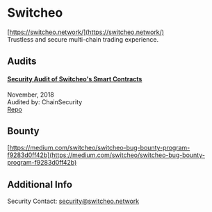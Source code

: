 
# Switcheo
  
[https://switcheo.network/](https://switcheo.network/)<br>
Trustless and secure multi-chain trading experience.


## Audits



#### [Security Audit of Switcheo's Smart Contracts](https://github.com/ChainSecurity/audits/blob/master/ChainSecurity_Switcheo.pdf)

November, 2018<br>
Audited by: ChainSecurity<br>
[Repo](https://github.com/Switcheo/switcheo-eth)
      

  

## Bounty

[https://medium.com/switcheo/switcheo-bug-bounty-program-f9283d0ff42b](https://medium.com/switcheo/switcheo-bug-bounty-program-f9283d0ff42b)<br>



## Additional Info

Security Contact: security@switcheo.network
